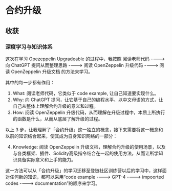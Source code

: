 # 合约升级

## 收获

### 深度学习与知识体系

这次在学习 Opezeppelin Upgradeable 的过程中，我按照 阅读老师代码 ----> 向 ChatGPT 提问从而整理思路 ----> 阅读 OpenZeppelin 升级代码 ----> 阅读 OpenZeppelin 升级文档 的方法来学习。

其中的每一步都有作用：

1. What: 阅读老师代码，它类似于 code example, 让自己知道要实现什么。
2. Why: 向 ChatGPT 提问，让它基于自己的编程水平、以中文母语的方式，让自己从整体上理解合约升级的意义和过程。
3. How: 阅读 OpenZeppelin 升级代码，从而理解在升级过程中，本质上所执行的函数是什么，从而从底层了解升级的过程。

以上 3 步，让我理解了「合约升级」这一独立的概念，接下来需要将这一概念和以前的知识结合起来，使其成为自身知识网络的一部分：

4. Knowledge: 阅读 OpenZeppelin 升级文档，理解合约升级的使用场景，以及与各类框架、插件、Solidity高级指令结合在一起的使用方法，从而让所学知识具备实际意义和上手的能力。

这一方法可以从「合约升级」的学习迁移至登链社区训练营以后的学习中，这样面对任何新的知识，都可以采用“code example ----> GPT-4 ----> impoorted codes ----> documentation”的顺序来学习。